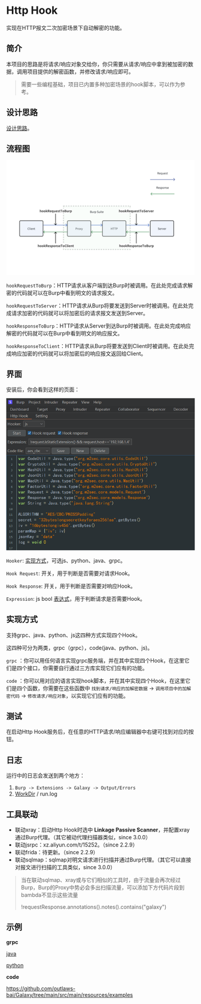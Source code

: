# Http Hook

实现在HTTP报文二次加密场景下自动解密的功能。

## 简介

本项目的思路是将请求/响应对象交给你，你只需要从请求/响应中拿到被加密的数据，调用项目提供的解密函数，并修改请求/响应即可。

> 需要一些编程基础，项目已内置多种加密场景的hook脚本，可以作为参考。

## 设计思路

[设计思路](https://xz.aliyun.com/t/15051)。

## 流程图

![流程图](https://raw.githubusercontent.com/outlaws-bai/picture/main/img/image-20240621105543574.png)

`hookRequestToBurp`：HTTP请求从客户端到达Burp时被调用。在此处完成请求解密的代码就可以在Burp中看到明文的请求报文。

`hookRequestToServer`：HTTP请求从Burp将要发送到Server时被调用。在此处完成请求加密的代码就可以将加密后的请求报文发送到Server。

`hookResponseToBurp`：HTTP请求从Server到达Burp时被调用。在此处完成响应解密的代码就可以在Burp中看到明文的响应报文。

`hookResponseToClient`：HTTP请求从Burp将要发送到Client时被调用。在此处完成响应加密的代码就可以将加密后的响应报文返回给Client。

## 界面

安装后，你会看到这样的页面：

![image-20240730215219927](https://raw.githubusercontent.com/outlaws-bai/picture/main/image-20240730215219927.png)

`Hooker`: [实现方式](https://github.com/outlaws-bai/Galaxy/blob/main/docs/HttpHook.md#%E5%AE%9E%E7%8E%B0%E6%96%B9%E5%BC%8F)，可选js、python、java、grpc。

`Hook Request`: 开关，用于判断是否需要对请求Hook。

`Hook Response`: 开关，用于判断是否需要对响应Hook。

`Expression`: js bool [表达式](https://github.com/outlaws-bai/Galaxy/blob/main/docs/Basic.md#Expression)，用于判断请求是否需要Hook。

## 实现方式

支持grpc、java、python、js这四种方式实现四个Hook。

这四种可分为两类，grpc（grpc），code(java、python、js)。

`grpc` ：你可以用任何语言实现grpc服务端，并在其中实现四个Hook，在这里它们是四个接口，你需要自行通过三方库实现它们应有的功能。

`code` ：你可以用对应的语言实现hook脚本，并在其中实现四个Hook，在这里它们是四个函数，你需要在这些函数中 `找到请求/响应的加解密数据` -> `调用项目中的加解密代码` -> `修改请求/响应对象`，以实现它们应有的功能。

## 测试

在启动Http Hook服务后，在任意的HTTP请求/响应编辑器中右键可找到对应的按钮。

## 日志

运行中的日志会发送到两个地方：

1. `Burp -> Extensions -> Galaxy -> Output/Errors`
2. [WorkDir](https://github.com/outlaws-bai/Galaxy/blob/main/docs/Basic.md#work-dir) / run.log

## 工具联动

- 联动xray：启动Http Hook时选中 **Linkage Passive Scanner**，并配置xray通过Burp代理。（其它被动代理扫描器类似，since 3.0.0）
- 联动jsrpc：xz.aliyun.com/t/15252。（since 2.2.9）
- 联动frida：待更新。（since 2.2.9）
- 联动sqlmap：sqlmap对明文请求进行扫描并通过Burp代理。（其它可以直接对报文进行扫描的工具类似，since 3.0.0）

> 当在联动sqlmap、xray或与它们相似的工具时，由于流量会再次经过Burp，Burp的Proxy中势必会多出扫描流量，可以添加下方代码片段到bambda不显示这些流量
>
> !requestResponse.annotations().notes().contains("galaxy")

## 示例

**grpc**

[java](https://github.com/outlaws-bai/Galaxy/blob/main/src/test/java/org/m2sec/core/httphook/HttpHookGrpcServer.java)

[python](https://github.com/outlaws-bai/PyGRpcServer)

**code**

https://github.com/outlaws-bai/Galaxy/tree/main/src/main/resources/examples

